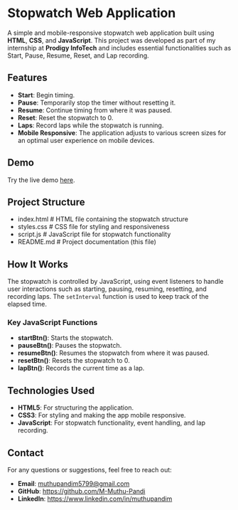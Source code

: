 # Stopwatch Web Application

A simple and mobile-responsive stopwatch web application built using **HTML**, **CSS**, and **JavaScript**. This project was developed as part of my internship at **Prodigy InfoTech** and includes essential functionalities such as Start, Pause, Resume, Reset, and Lap recording.


## Features

- **Start**: Begin timing.
- **Pause**: Temporarily stop the timer without resetting it.
- **Resume**: Continue timing from where it was paused.
- **Reset**: Reset the stopwatch to 0.
- **Laps**: Record laps while the stopwatch is running.
- **Mobile Responsive**: The application adjusts to various screen sizes for an optimal user experience on mobile devices.


## Demo

Try the live demo [here](https://m-muthu-pandi.github.io/PRODIGY_WD_01/).


## Project Structure

- index.html       # HTML file containing the stopwatch structure
- styles.css       # CSS file for styling and responsiveness
- script.js        # JavaScript file for stopwatch functionality
- README.md        # Project documentation (this file)


## How It Works

The stopwatch is controlled by JavaScript, using event listeners to handle user interactions such as starting, pausing, resuming, resetting, and recording laps. The `setInterval` function is used to keep track of the elapsed time.

### Key JavaScript Functions

- **startBtn()**: Starts the stopwatch.
- **pauseBtn()**: Pauses the stopwatch.
- **resumeBtn()**: Resumes the stopwatch from where it was paused.
- **resetBtn()**: Resets the stopwatch to 0.
- **lapBtn()**: Records the current time as a lap.


## Technologies Used

- **HTML5**: For structuring the application.
- **CSS3**: For styling and making the app mobile responsive.
- **JavaScript**: For stopwatch functionality, event handling, and lap recording.


## Contact

For any questions or suggestions, feel free to reach out:

- **Email**: muthupandim5799@gmail.com
- **GitHub**: https://github.com/M-Muthu-Pandi
- **LinkedIn**: https://www.linkedin.com/in/muthupandim